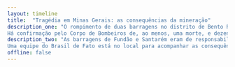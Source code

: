 ```yaml
---
layout: timeline
title:  "Tragédia em Minas Gerais: as consequências da mineração"
description_one: "O rompimento de duas barragens no distrito de Bento Rodrigues, em Mariana, na Região Central de Minas Gerais, deixou dezenas de pessoas feridas e desabrigadas, nesta quinta-feira (5).</p><p>
Há confirmação pelo Corpo de Bombeiros de, ao menos, uma morte, e dezenas de pessoas ainda estão desaparecidas. Especialistas também apuram sobre os risco à saúde do rejeito de minério de ferro liberado."
description_two: "As barragens de Fundão e Santarém eram de responsabilidade da empresa Samarco, que tem 50% de suas ações nas mãos da Vale, uma das maiores mineradoras do mundo. A outra metade pertence à australiana BHP Billiton.</p><p>
Uma equipe do Brasil de Fato está no local para acompanhar as consequências da tragédia. Acompanhe a cobertura."
offline: false
---
```

